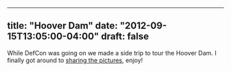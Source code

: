 
---
title: "Hoover Dam"
date: "2012-09-15T13:05:00-04:00"
draft: false
---

While DefCon was going on we made a side trip to tour the Hoover Dam. I finally got around to [sharing the pictures](http://www.brolem.net/brolem/node/876), enjoy!
